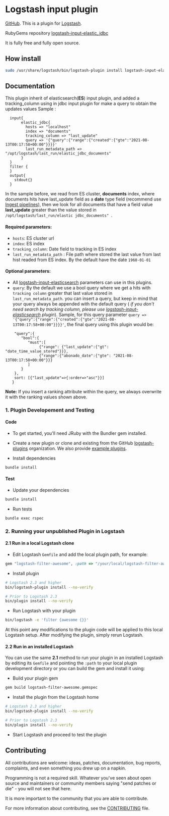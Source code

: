 # Logstash input plugin
[GitHub](https://github.com/ernesrocker/logstash-input-elastic_jdbc).
This is a plugin for [Logstash](https://github.com/elastic/logstash).

RubyGems repository [logstash-input-elastic_jdbc](https://rubygems.org/gems/logstash-input-elastic_jdbc)

It is fully free and fully open source.

## How install
```sh
sudo /usr/share/logstash/bin/logstash-plugin install logstash-input-elastic_jdbc.gem
```

## Documentation
This plugin inherit of elasticsearch(**ES**) input plugin, and added a tracking_column
using in jdbc input plugin for make a query to obtain the updates values
Sample :
```logstash
  input{
       elastic_jdbc{
         hosts => "localhost"
         index => "documents"
         tracking_column => "last_update"
         query => '{"query":{"range":{"created":{"gte":"2021-08-13T00:17:58+00:00"}}}}'
         last_run_metadata_path => "/opt/logstash/last_run/elastic_jdbc_documents"
       }
  }
  filter {
  }
  output{
    stdout{}
  }
```  
In the sample before, we read from ES cluster, **documents** index, where documents hits have last_update field as 
a **date** type field (recommend use [Ingest pipelines](https://www.elastic.co/guide/en/elasticsearch/reference/7.x/ingest.html)),
then we look for all documents that have a field value **last_update** greater than the value stored in `/opt/logstash/last_run/elastic jdbc_documents" `.

#### Required parameters:
   * `hosts`: ES cluster url
   * `index`: ES index
   * `tracking_column`: Date field to tracking in ES index
   * `last_run_metadata_path` : File path where stored the last value from last hist readed from ES index. By the default have the date `1960-01-01`

#### Optional parameters:
   * All [logstash-input-elasticsearch](https://rubygems.org/gems/logstash-input-elasticsearch) parameters can use in this plugins.
   * `query`: By the default we use a bool query where we get a hits with `tracking column` greater that last value stored in `last_run_metadata_path`. 
   you can insert a query, but keep in mind that your query always be appended with the default query ( *if you don't need search by tracking column,
   please use [logstash-input-elasticsearch](https://rubygems.org/gems/logstash-input-elasticsearch) plugin*). 
   Sample, for this query parameter ``query => '{"query":{"range":{"created":{"gte":"2021-08-13T00:17:58+00:00"}}}}'``, 
   the final query using this plugin would be:
    
   ```{
       "query":{
          "bool":{
             "must":[
                  {"range": {"last_update":{"gt": "date_time_value_stored"}}},
                  {"range":{"abonado_date":{"gte": "2021-08-13T00:17:58+00:00"}}}
             ]
          }
       }, 
       sort: [{"last_update"=>{:order=>"asc"}}]
      }
   ```
   **Note:** If you insert a ranking attribute within the query, we always overwrite it with the ranking values shown above.
    
### 1. Plugin Developement and Testing

#### Code
- To get started, you'll need JRuby with the Bundler gem installed.

- Create a new plugin or clone and existing from the GitHub [logstash-plugins](https://github.com/logstash-plugins) organization. We also provide [example plugins](https://github.com/logstash-plugins?query=example).

- Install dependencies
```sh
bundle install
```

#### Test

- Update your dependencies

```sh
bundle install
```

- Run tests

```sh
bundle exec rspec
```

### 2. Running your unpublished Plugin in Logstash

#### 2.1 Run in a local Logstash clone

- Edit Logstash `Gemfile` and add the local plugin path, for example:
```ruby
gem "logstash-filter-awesome", :path => "/your/local/logstash-filter-awesome"
```
- Install plugin
```sh
# Logstash 2.3 and higher
bin/logstash-plugin install --no-verify

# Prior to Logstash 2.3
bin/plugin install --no-verify

```
- Run Logstash with your plugin
```sh
bin/logstash -e 'filter {awesome {}}'
```
At this point any modifications to the plugin code will be applied to this local Logstash setup. After modifying the plugin, simply rerun Logstash.

#### 2.2 Run in an installed Logstash

You can use the same **2.1** method to run your plugin in an installed Logstash by editing its `Gemfile` and pointing the `:path` to your local plugin development directory or you can build the gem and install it using:

- Build your plugin gem
```sh
gem build logstash-filter-awesome.gemspec
```
- Install the plugin from the Logstash home
```sh
# Logstash 2.3 and higher
bin/logstash-plugin install --no-verify

# Prior to Logstash 2.3
bin/plugin install --no-verify

```
- Start Logstash and proceed to test the plugin

## Contributing

All contributions are welcome: ideas, patches, documentation, bug reports, complaints, and even something you drew up on a napkin.

Programming is not a required skill. Whatever you've seen about open source and maintainers or community members  saying "send patches or die" - you will not see that here.

It is more important to the community that you are able to contribute.

For more information about contributing, see the [CONTRIBUTING](https://github.com/elastic/logstash/blob/master/CONTRIBUTING.md) file.
